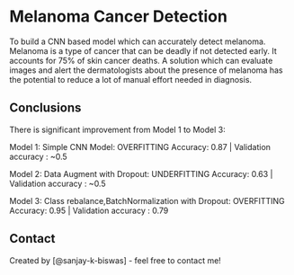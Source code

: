 # Melanoma Cancer Detection
To build a CNN based model which can accurately detect melanoma. Melanoma is a type of cancer that can be deadly if not detected early. It accounts for 75% of skin cancer deaths. A solution which can evaluate images and alert the dermatologists about the presence of melanoma has the potential to reduce a lot of manual effort needed in diagnosis.


## Conclusions
There is significant improvement from Model 1 to Model 3:

Model 1: Simple CNN Model: OVERFITTING Accuracy: 0.87 | Validation accuracy : ~0.5

Model 2: Data Augment with Dropout: UNDERFITTING Accuracy: 0.63 | Validation accuracy : ~0.5

Model 3: Class rebalance,BatchNormalization with Dropout: OVERFITTING Accuracy: 0.95 | Validation accuracy : 0.79

## Contact
Created by [@sanjay-k-biswas] - feel free to contact me!
